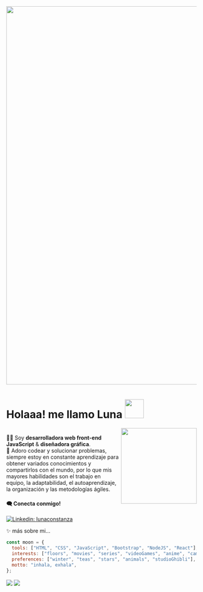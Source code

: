 <img width="1000" src="https://media.licdn.com/dms/image/C4E16AQEyEfOCCEFCMQ/profile-displaybackgroundimage-shrink_350_1400/0/1648554455873?e=1695254400&v=beta&t=RlCgVuN1-VGV_Bs7V2kk8EF5g5zM9iI7WsBNoVzTEcs">

# Holaaa! me llamo Luna <img width="50" src="https://i.pinimg.com/originals/c5/f5/05/c5f5055d17a01239f44333f851e6b89e.gif">

<img width="200" align="right" src="https://c.tenor.com/5DOuCnEZOOwAAAAC/totoro-work.gif"><br>
:woman_technologist: Soy <b>desarrolladora web front-end JavaScript</b> & <b>diseñadora gráfica</b>.<br>
🌱 Adoro codear y solucionar problemas, siempre estoy en constante aprendizaje para obtener variados conocimientos y compartirlos con el mundo, por lo que mis mayores habilidades son el trabajo en equipo, la adaptabilidad, el autoaprendizaje, la organización y las metodologías ágiles.
#### :left_speech_bubble: Conecta conmigo!
[![Linkedin: lunaconstanza](https://img.shields.io/badge/-lunaconstanza-blue?style=flat-square&logo=Linkedin&logoColor=white&link=https://www.linkedin.com/in/lunaconstanza/)](https://www.linkedin.com/in/lunaconstanza/)<br>

✨ más sobre mi...

```javascript
const moon = {
  tools: ["HTML", "CSS", "JavaScript", "Bootstrap", "NodeJS", "React"],
  interests: ["floors", "movies", "series", "videoGames", "anime", "camping"],
  preferences: ["winter", "teas", "stars", "animals", "studioGhibli"],
  motto: "inhala, exhala",
};
```

<a href="https://github.com/anuraghazra/github-readme-stats">
  <img align="center" src="https://github-readme-stats.vercel.app/api?username=lunaconstanza&show_icons=true&theme=algolia"/></a>
<a href="https://github.com/anuraghazra/github-readme-stats">
  <img align="center" src="https://github-readme-stats.vercel.app/api/top-langs/?username=lunaconstanza&layout=compact&theme=algolia"/></a>
